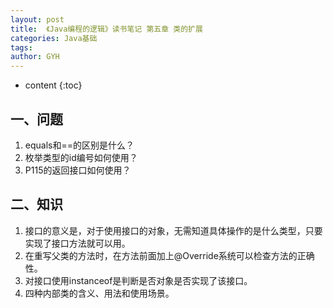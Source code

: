 ```yaml
---
layout: post
title:  《Java编程的逻辑》读书笔记 第五章 类的扩展
categories: Java基础
tags: 
author: GYH
---
```


* content
{:toc}

## 一、问题

1. equals和==的区别是什么？
2. 枚举类型的id编号如何使用？
3. P115的返回接口如何使用？

## 二、知识

1. 接口的意义是，对于使用接口的对象，无需知道具体操作的是什么类型，只要实现了接口方法就可以用。
2. 在重写父类的方法时，在方法前面加上@Override系统可以检查方法的正确性。
3. 对接口使用instanceof是判断是否对象是否实现了该接口。
4. 四种内部类的含义、用法和使用场景。